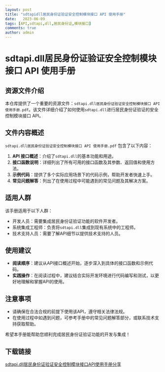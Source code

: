 ```yaml
---
layout: post
title: "sdtapidll居民身份证验证安全控制模块接口 API 使用手册"
date:   2023-06-09
tags: [API,sdtapi,dll,居民身份证,模块接口]
comments: true
author: admin
---
```

# sdtapi.dll居民身份证验证安全控制模块接口 API 使用手册

## 资源文件介绍

本仓库提供了一个重要的资源文件：`sdtapi.dll居民身份证验证安全控制模块接口 API 使用手册.pdf`。该文件详细介绍了如何使用`sdtapi.dll`进行居民身份证验证的安全控制模块接口 API。

## 文件内容概述

`sdtapi.dll居民身份证验证安全控制模块接口 API 使用手册.pdf` 包含了以下内容：

1. **API 接口概述**：介绍了`sdtapi.dll`的基本功能和用途。
2. **接口函数说明**：详细列出了所有可用的接口函数及其参数、返回值和使用方法。
3. **示例代码**：提供了多个实际应用场景下的代码示例，帮助开发者快速上手。
4. **常见问题解答**：列出了在使用过程中可能遇到的常见问题及其解决方案。

## 适用人群

该手册适用于以下人群：

- 开发人员：需要集成居民身份证验证功能的软件开发者。
- 系统集成工程师：负责将`sdtapi.dll`集成到现有系统中的工程师。
- 技术支持人员：需要了解API细节以提供技术支持的人员。

## 使用建议

- **阅读顺序**：建议从API接口概述开始，逐步深入到具体的接口函数和示例代码。
- **实践操作**：在阅读过程中，建议结合实际开发环境进行代码编写和测试，以更好地理解和掌握API的使用。

## 注意事项

- 请确保在合法合规的前提下使用该API，遵守相关法律法规。
- 在使用过程中如遇到问题，可参考手册中的常见问题解答部分，或联系技术支持获取帮助。

希望本手册能帮助您顺利完成居民身份证验证功能的开发与集成！

## 下载链接

[sdtapi.dll居民身份证验证安全控制模块接口API使用手册分享](https://pan.quark.cn/s/9e0d1d43b7ed)